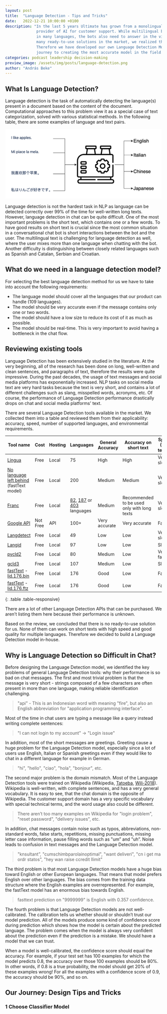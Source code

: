 ```yaml
---
layout: post
title:  "Language Detection - Tips and Tricks"
date:   2022-12-21 10:00:00 +0100
description: "In the last 5 years Ultimate has grown from a monolingual Finnish solution to a multilingual 
              provider of AI for customer support. While multilingual bots can understand visitor messages 
              in many languages, the bots also need to answer in the visitor's language and although there are 
              many ready-to-use solutions in the market, we realized that none of them fit our use case.
              Therefore we have developed our own Language Detection Model and in this blog, I’ll present our 
              journey to creating the most accurate model in the field."
categories: podcast leadership decision-making
preview_image: /assets/img/posts/language-detection.png
author: "András Beke"
---
```


## What Is Language Detection?

Language detection is the task of automatically detecting the language(s) present in a document based on the content of 
the document. Computational approaches to this problem view it as a special case of text categorization, solved with 
various statistical methods. In the following table, there are some examples of language and text pairs.

![language detection](/assets/img/posts/language-detection_images_1.png )

Language detection is not the hardest task in NLP as language can be detected correctly over 99% of the time for 
well-written long texts. However, language detection in chat can be quite difficult. One of the most important problems 
is the short text, which contains one or a few words. To have good results on short text is crucial since the most 
common situation in a conversational chat bot is short interactions between the bot and the user. The multilingual 
text is challenging for language detection as well, where the user mixes more than one language when chatting with the bot. 
Another difficulty is distinguishing between closely related languages such as Spanish and Catalan, Serbian and Croatian.

## What do we need in a language detection model?

For selecting the best language detection method for us we have to take into account the following 
requirements:

* The language model should cover all the languages that our product can handle (109 languages).
* The model should be very accurate even if the message contains only one or two words.
* The model should have a low size to reduce its cost of it as much as possible.
* The model should be real-time. This is very important to avoid having a bottleneck in the chat flow.

## Reviewing existing tools

Language Detection has been extensively studied in the literature. At the very beginning, 
all of the research has been done on long, well-written and clean sentences, and 
paragraphs of text, therefore the results were quite impressive. During the past decades, 
the usage of text messages and social media platforms has exponentially increased. 
NLP tasks on social media text are very hard tasks because the text is very short, and 
contains a lot of different challenges such as slang, misspelled words, acronyms, etc. 
Of course, the performance of Language Detection performance drastically drops on chat 
and social media platforms' text.

There are several Language Detection tools available in the market. We collected them 
into a table and reviewed them from their applicability: accuracy, speed, number of 
supported languages, and environmental requirements.

| Tool name  | Cost     | Hosting   | Languages     | General Accuracy  | Accuracy on short text | Speed (10k text/s)   |
|------------|----------|-----------|---------------|-------------------|------------------------|----------------------|
| [Lingua](https://github.com/pemistahl/lingua-py) | Free | Local | 75 | High | High | Very slow |
| [No language left behind](https://arxiv.org/pdf/2207.04672.pdf) (fastText model) | Free | Local | 200 | Medium | Medium | Very slow |
| [Franc](https://github.com/wooorm/franc) | Free | Local | [82](https://github.com/wooorm/franc/tree/main/packages/franc-min), [187](https://github.com/wooorm/franc/tree/main/packages/franc) or [403](https://github.com/wooorm/franc/tree/main/packages/franc-all) languages | Medium | Recommended to be used only with long texts | Very slow |
| [Google API](https://cloud.google.com/translate) | Not Free | API | 100+ | Very accurate | Very accurate | Fast |
| [Langdetect](https://pypi.org/project/langdetect/) | Free | Local | 49 | Low | Low | Very slow |
| [Langid](https://pypi.org/project/langid/) | Free | Local | 97 | Low | Low | Slow |
| [pycld2](https://pypi.org/project/pycld2/) | Free | Local | 80 | Medium | Low | Very fast |
| [gcld3](https://pypi.org/project/gcld3/) | Free | Local | 107 | Medium | Low | Slow |
| [fastText](https://pypi.org/project/fasttext/) - [lid.176.bin](https://dl.fbaipublicfiles.com/fasttext/supervised-models/lid.176.bin) | Free | Local | 176 | Good | Low | Fast |
| [fastText](https://pypi.org/project/fasttext/) - [lid.176.ftz](https://dl.fbaipublicfiles.com/fasttext/supervised-models/lid.176.ftz) | Free | Local | 176 | Good | Low | Fast |
{: .table .table-responsive}

There are a lot of other Language Detection APIs that can be purchased. We aren’t listing them here because their performance is unknown. 

Based on the review, we concluded that there is no ready-to-use solution for us. None 
of them can work on short texts with high speed and good quality for multiple languages. 
Therefore we decided to build a Language Detection model in-house.

## Why is Language Detection so Difficult in Chat?

Before designing the Language Detection model, we identified the key problems of general 
Language Detection tools: why their performance is so bad on chat messages. The first 
and most trivial problem is that the message is very short - strings composed of a few 
characters are often present in more than one language, making reliable identification 
challenging.

> "api" -  This is an Indonesian word with meaning "fire", but also an English abbreviation for "application programming interface".

Most of the time in chat users are typing a message like a query instead writing 
complete sentences:

> "I can not login to my account" → "Login issue"

In addition, most of the short messages are greetings. Greeting cause a huge problem 
for the Language Detection model, especially since a lot of users use English, Italian 
or Spanish greetings even if they would like to chat in a different language for example 
in German.

> "hi", "hello", "ciao", "hola", "bonjour", etc.

The second major problem is the domain mismatch. Most of the Language Detection tools 
were trained on Wikipedia (Wikipedia, [Tatoeba](https://huggingface.co/datasets/tatoeba), 
[Wili-2018](https://arxiv.org/pdf/1801.07779.pdf)). Wikipedia is well-written, with 
complete sentences, and has a very general vocabulary. It is easy to see, that the chat 
domain is the opposite of Wikipedia. The customer support domain has a very specific 
vocabulary with special technical terms, and the word usage also could be different. 

> There aren’t too many examples on Wikipedia for "login problem", "reset password", "delivery issues", etc.

In addition, chat messages contain noise such as typos, abbreviations, non-standard 
words, false starts, repetitions, missing punctuations, missing letter case information, 
pause filling words such as "um” and "uh”. Noise leads to confusion in text messages 
and the Language Detection model.

> "knsultant”, "cumschimbparolainoptimal", "want deliveri", "cn i get ma ordr statos", "hey wan raise ccredit llimit"

The third problem is that most Language Detection models have a huge bias toward 
English or other European languages. That means that model prefers English over other 
languages. The bias comes from the training data structure where the English examples 
are overrepresented. For example, the fastText model has an enormous bias towards English.

> fasttext prediction on "9999999" is English with 0.357 confidence.

The fourth problem is that Language Detection models are not well-calibrated. 
The calibration tells us whether should or shouldn’t trust our model prediction. 
All of the models produce some kind of confidence score during prediction which 
shows how the model is certain about the predicted language. The problem comes when 
the model is always very confident about the prediction even if the prediction is a 
mistake. We should have a model that we can trust.

When a model is well-calibrated, the confidence score should equal the accuracy. 
For example, if your test set has 100 examples for which the model predicts 0.8, the 
accuracy over those 100 examples should be 80%. In other words, if 0.8 is a true 
probability, the model should get 20% of these examples wrong! For all the examples 
with a confidence score of 0.9, the accuracy should be 90%, and so on.

## Our Journey: Design Tips and Tricks

### 1 Choose Classifier Model

